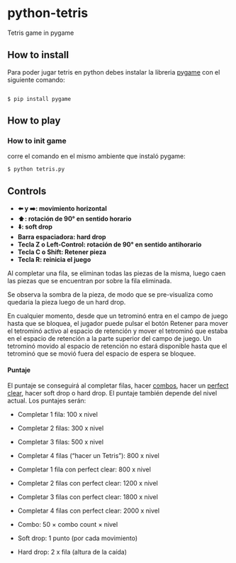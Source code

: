 # python-tetris

Tetris game in pygame

  

## How to install

Para poder jugar tetris en python debes instalar la libreria [pygame](https://www.pygame.org/news) con el siguiente comando:

```

$ pip install pygame

```

## How to play

### How to init game

corre el comando en el mismo ambiente que instaló pygame:
```
$ python tetris.py
```

## Controls

- **⬅️ y ➡️: movimiento horizontal**
- **⬆️: rotación de 90° en sentido horario**
-   **⬇️: soft drop**
-   **Barra espaciadora: hard drop**
-   **Tecla Z o Left-Control: rotación de 90° en sentido antihorario**
-   **Tecla C o Shift: Retener pieza**
-   **Tecla R: reinicia el juego**

Al completar una fila, se eliminan todas las piezas de la misma, luego caen las piezas que se encuentran por sobre la fila eliminada.

Se observa la sombra de la pieza, de modo que se pre-visualiza como quedaria la pieza luego de un hard drop.

En cualquier momento, desde que un tetrominó entra en el campo de juego hasta que se bloquea, el jugador puede pulsar el botón Retener para mover el tetrominó activo al espacio de retención y mover el tetrominó que estaba en el espacio de retención a la parte superior del campo de juego. Un tetrominó movido al espacio de retención no estará disponible hasta que el tetrominó que se movió fuera del espacio de espera se bloquee.

#### Puntaje

  

El puntaje se conseguirá al completar filas, hacer [combos](https://tetris.wiki/Combo), hacer un [perfect clear](https://tetris.wiki/Perfect_clear), hacer soft drop o hard drop. El puntaje también depende del nivel actual. Los puntajes serán:

  

-   Completar 1 fila: 100 x nivel
    
-   Completar 2 filas: 300 x nivel
    
-   Completar 3 filas: 500 x nivel
    
-   Completar 4 filas (“hacer un Tetris”): 800 x nivel

-   Completar 1 fila con perfect clear: 800 x nivel
    
-   Completar 2 filas con perfect clear: 1200 x nivel
    
-   Completar 3 filas con perfect clear: 1800 x nivel
    
-   Completar 4 filas con perfect clear: 2000 x nivel

-   Combo: 50 × combo count × nivel
    
-   Soft drop: 1 punto (por cada movimiento)
    
-   Hard drop: 2 x fila (altura de la caída)